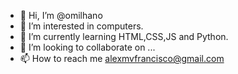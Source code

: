 - 👋 Hi, I’m @omilhano
- 👀 I’m interested in computers.
- 🌱 I’m currently learning HTML,CSS,JS and Python.
- 💞️ I’m looking to collaborate on ...
- 📫 How to reach me alexmvfrancisco@gmail.com

<!---
omilhano/omilhano is a ✨ special ✨ repository because its `README.md` (this file) appears on your GitHub profile.
You can click the Preview link to take a look at your changes.
--->
